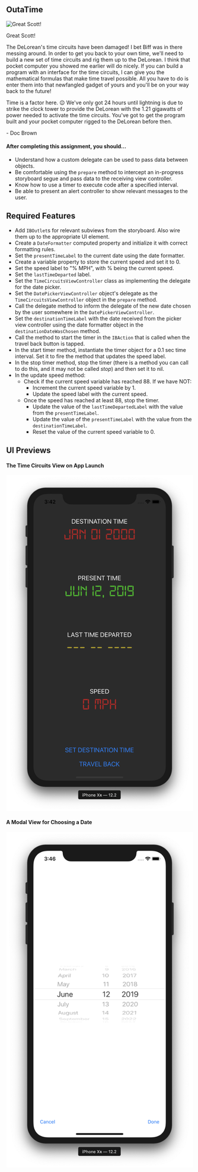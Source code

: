 ## OutaTime

![Great Scott!](http://weknowmemes.com/wp-content/uploads/2011/10/great-scott-doc-back-to-the-future-drawing.jpg)

Great Scott!

The DeLorean's time circuits have been damaged! I bet Biff was in there messing around. In order to get you back to your own time, we'll need to build a new set of time circuits and rig them up to the DeLorean. I think that pocket computer you showed me earlier will do nicely. If you can build a program with an interface for the time circuits, I can give you the mathematical formulas that make time travel possible. All you have to do is enter them into that newfangled gadget of yours and you'll be on your way back to the future!

Time is a factor here. 😉 We've only got 24 hours until lightning is due to strike the clock tower to provide the DeLorean with the 1.21 gigawatts of power needed to activate the time circuits. You've got to get the program built and your pocket computer rigged to the DeLorean before then.

\- Doc Brown

#### After completing this assignment, you should…

* Understand how a custom delegate can be used to pass data between objects.
* Be comfortable using the `prepare` method to intercept an in-progress storyboard segue and pass data to the receiving view controller.
* Know how to use a timer to execute code after a specified interval.
* Be able to present an alert controller to show relevant messages to the user.

## Required Features

* Add `IBOutlet`s for relevant subviews from the storyboard. Also wire them up to the appropriate UI element.
* Create a `DateFormatter` computed property and initialize it with correct formatting rules.
* Set the `presentTimeLabel` to the current date using the date formatter.
* Create a variable property to store the current speed and set it to 0.
* Set the speed label to "% MPH", with % being the current speed.
* Set the `lastTimeDeparted` label.
* Set the `TimeCircuitsViewController` class as implementing the delegate for the date picker.
* Set the `DatePickerViewController` object's delegate as the `TimeCircuitsViewController` object in the `prepare` method.
* Call the delegate method to inform the delegate of the new date chosen by the user somewhere in the `DatePickerViewController`.
* Set the `destinationTimeLabel` with the date received from the picker view controller using the date formatter object in the `destinationDateWasChosen` method.
* Call the method to start the timer in the `IBAction` that is called when the travel back button is tapped.
* In the start timer method, instantiate the timer object for a 0.1 sec time interval. Set it to fire the method that updates the speed label.
* In the stop timer method, stop the timer (there is a method you can call to do this, and it may not be called _stop_) and then set it to nil.
* In the update speed method:
	* Check if the current speed variable has reached 88. If we have NOT:
		* Increment the current speed variable by 1.
		* Update the speed label with the current speed.
	* Once the speed has reached at least 88, stop the timer.
		* Update the value of the `lastTimeDepartedLabel` with the value from the `presentTimeLabel`.
		* Update the value of the `presentTimeLabel` with the value from the `destinationTimeLabel`.
		* Reset the value of the current speed variable to 0.

## UI Previews

#### The Time Circuits View on App Launch
![](https://raw.githubusercontent.com/LambdaSchool/ios-afternoon-project-outatime/master/time-circuits.png)

#### A Modal View for Choosing a Date
![](https://raw.githubusercontent.com/LambdaSchool/ios-afternoon-project-outatime/master/date-picker-modal.png)